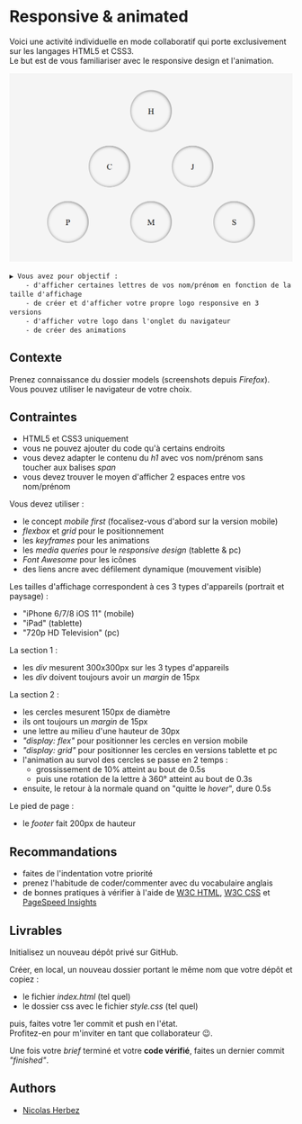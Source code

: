 # Responsive & animated

Voici une activité individuelle en mode collaboratif qui porte exclusivement sur les langages HTML5 et CSS3.  
Le but est de vous familiariser avec le responsive design et l'animation.

![img-circles](./img/circles.png)

```
▶️ Vous avez pour objectif :
    - d'afficher certaines lettres de vos nom/prénom en fonction de la taille d'affichage
    - de créer et d'afficher votre propre logo responsive en 3 versions
    - d'afficher votre logo dans l'onglet du navigateur
    - de créer des animations
```

## Contexte

Prenez connaissance du dossier models (screenshots depuis *Firefox*).  
Vous pouvez utiliser le navigateur de votre choix.

## Contraintes

- HTML5 et CSS3 uniquement
- vous ne pouvez ajouter du code qu'à certains endroits
- vous devez adapter le contenu du *h1* avec vos nom/prénom sans toucher aux balises *span*
- vous devez trouver le moyen d'afficher 2 espaces entre vos nom/prénom

Vous devez utiliser :
- le concept *mobile first* (focalisez-vous d'abord sur la version mobile)
- *flexbox* et *grid* pour le positionnement
- les *keyframes* pour les animations
- les *media queries* pour le *responsive design* (tablette & pc)
- *Font Awesome* pour les icônes
- des liens ancre avec défilement dynamique (mouvement visible)

Les tailles d'affichage correspondent à ces 3 types d'appareils (portrait et paysage) :
- "iPhone 6/7/8 iOS 11" (mobile)
- "iPad" (tablette)
- "720p HD Television" (pc)

La section 1 :
- les *div* mesurent 300x300px sur les 3 types d'appareils
- les *div* doivent toujours avoir un *margin* de 15px

La section 2 :
- les cercles mesurent 150px de diamètre
- ils ont toujours un *margin* de 15px
- une lettre au milieu d'une hauteur de 30px
- *"display: flex"* pour positionner les cercles en version mobile
- *"display: grid"* pour positionner les cercles en versions tablette et pc
- l'animation au survol des cercles se passe en 2 temps :
    * grossissement de 10% atteint au bout de 0.5s
    * puis une rotation de la lettre à 360° atteint au bout de 0.3s
- ensuite, le retour à la normale quand on "quitte le *hover*", dure 0.5s

Le pied de page :
- le *footer* fait 200px de hauteur

## Recommandations

- faites de l'indentation votre priorité
- prenez l'habitude de coder/commenter avec du vocabulaire anglais
- de bonnes pratiques à vérifier à l'aide de [W3C HTML](https://validator.w3.org/), [W3C CSS](https://jigsaw.w3.org/css-validator/) et [PageSpeed Insights](https://pagespeed.web.dev/?hl=fr)

## Livrables

Initialisez un nouveau dépôt privé sur GitHub.

Créer, en local, un nouveau dossier portant le même nom que votre dépôt et copiez :
- le fichier *index.html* (tel quel)
- le dossier css avec le fichier *style.css* (tel quel)

puis, faites votre 1er commit et push en l'état.  
Profitez-en pour m'inviter en tant que collaborateur 😉.  

Une fois votre *brief* terminé et votre **code vérifié**, faites un dernier commit *"finished"*.

## Authors

* [Nicolas Herbez](https://github.com/nicolas-herbez)

